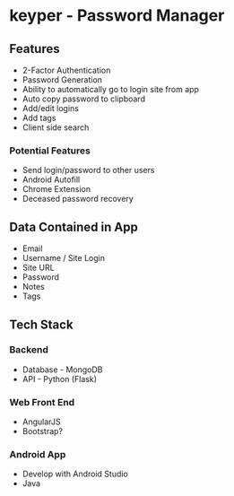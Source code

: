 # keyper - Password Manager

## Features
* 2-Factor Authentication
* Password Generation
* Ability to automatically go to login site from app
* Auto copy password to clipboard
* Add/edit logins
* Add tags
* Client side search

### Potential Features
* Send login/password to other users
* Android Autofill
* Chrome Extension
* Deceased password recovery

## Data Contained in App
* Email
* Username / Site Login
* Site URL
* Password
* Notes
* Tags

## Tech Stack

### Backend
* Database - MongoDB
* API - Python (Flask)

### Web Front End
* AngularJS
* Bootstrap?

### Android App
* Develop with Android Studio
* Java

